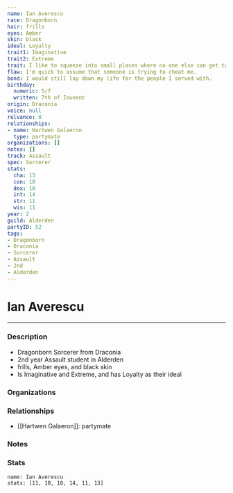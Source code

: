 ```yaml
---
name: Ian Averescu
race: Dragonborn
hair: frills
eyes: Amber
skin: black
ideal: Loyalty
trait1: Imaginative
trait2: Extreme
trait: I like to squeeze into small places where no one else can get to me.
flaw: I'm quick to assume that someone is trying to cheat me.
bond: I would still lay down my life for the people I served with.
birthday:
  numeric: 5/7
  written: 7th of Iounent
origin: Draconia
voice: null
relvance: 0
relationships:
- name: Hartwen Galaeron
  type: partymate
organizations: []
notes: []
track: Assault
spec: Sorcerer
stats:
  cha: 13
  con: 10
  dex: 10
  int: 14
  str: 11
  wis: 11
year: 2
guild: Alderden
partyID: 52
tags:
- Dragonborn
- Draconia
- Sorcerer
- Assault
- 2nd
- Alderden
---
```

# Ian Averescu
---
### Description
- Dragonborn Sorcerer from Draconia
- 2nd year Assault student in Alderden
- frills, Amber eyes, and black skin
- Is Imaginative and Extreme, and has Loyalty as their ideal

### Organizations

### Relationships
- [[Hartwen Galaeron]]: partymate

### Notes

### Stats
```statblock
name: Ian Averescu
stats: [11, 10, 10, 14, 11, 13]
```